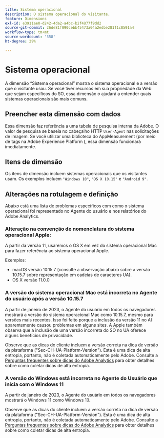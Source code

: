 ```yaml
---
title: Sistema operacional
description: O sistema operacional do visitante.
feature: Dimensions
exl-id: e3911ae0-d242-4da2-a4bc-b2f4877f9dd2
source-git-commit: 26de81f090cebb45473a04a2edbe281f1c8591a4
workflow-type: tm+mt
source-wordcount: '358'
ht-degree: 29%

---
```


# Sistema operacional

A dimensão “Sistema operacional” mostra o sistema operacional e a versão que o visitante usou. Se você tiver recursos em sua propriedade da Web que sejam específicos do SO, essa dimensão o ajudará a entender quais sistemas operacionais são mais comuns.

## Preencher esta dimensão com dados

Essa dimensão faz referência a uma tabela de pesquisa interna da Adobe. O valor de pesquisa se baseia no cabeçalho HTTP `User-Agent` nas solicitações de imagem. Se você utilizar uma biblioteca do AppMeasurement (por meio de tags na Adobe Experience Platform ), essa dimensão funcionará imediatamente.

## Itens de dimensão

Os itens de dimensão incluem sistemas operacionais que os visitantes usam. Os exemplos incluem `"Windows 10"`, `"OS X 10.15"` e `"Android 9"`.

## Alterações na rotulagem e definição

Abaixo está uma lista de problemas específicos com como o sistema operacional foi representado no Agente do usuário e nos relatórios do Adobe Analytics.

### Alteração na convenção de nomenclatura do sistema operacional Apple:

A partir da versão 11, usaremos o OS X em vez do sistema operacional Mac para fazer referência ao sistema operacional Apple.

Exemplos:

* macOS versão 10.15.7 (consulte a observação abaixo sobre a versão 10.15.7 sobre representação em cadeias de caracteres UA).
* OS X versão 11.0.0

### A versão do sistema operacional Mac está incorreta no Agente do usuário após a versão 10.15.7 

A partir de janeiro de 2023, o Agente do usuário em todos os navegadores mostrará a versão do sistema operacional Mac como 10.15.7, mesmo para versões mais recentes. Isso foi feito porque a inclusão da versão 11 no AI aparentemente causou problemas em alguns sites. A Apple também observa que a inclusão de uma versão incorreta do SO no UA oferece alguns benefícios de privacidade.

Observe que as dicas do cliente incluem a versão correta na dica de versão da plataforma (&quot;Sec-CH-UA-Platform-Version&quot;). Esta é uma dica de alta entropia, portanto, não é coletada automaticamente pelo Adobe. Consulte a [Perguntas frequentes sobre dicas do Adobe Analytics](https://experienceleague.adobe.com/docs/analytics/technotes/client-hints.html?lang=en) para obter detalhes sobre como coletar dicas de alta entropia.

### A versão do Windows está incorreta no Agente do Usuário que inicia com o Windows 11

A partir de janeiro de 2023, o Agente do usuário em todos os navegadores mostrará o Windows 11 como Windows 10.

Observe que as dicas do cliente incluem a versão correta na dica de versão da plataforma (&quot;Sec-CH-UA-Platform-Version&quot;). Esta é uma dica de alta entropia, portanto, não é coletada automaticamente pelo Adobe. Consulte a [Perguntas frequentes sobre dicas do Adobe Analytics](https://experienceleague.adobe.com/docs/analytics/technotes/client-hints.html?lang=en) para obter detalhes sobre como coletar dicas de alta entropia.
